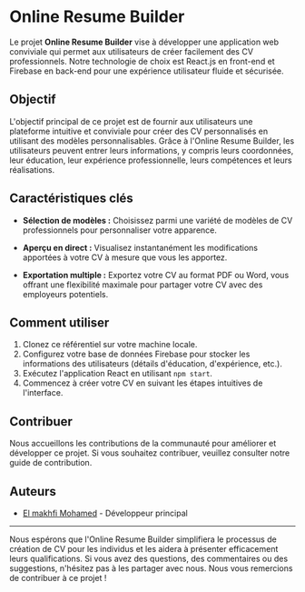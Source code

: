 # Online Resume Builder

Le projet **Online Resume Builder** vise à développer une application web conviviale qui permet aux utilisateurs de créer facilement des CV professionnels. Notre technologie de choix est React.js en front-end et Firebase en back-end pour une expérience utilisateur fluide et sécurisée.

## Objectif

L'objectif principal de ce projet est de fournir aux utilisateurs une plateforme intuitive et conviviale pour créer des CV personnalisés en utilisant des modèles personnalisables. Grâce à l'Online Resume Builder, les utilisateurs peuvent entrer leurs informations, y compris leurs coordonnées, leur éducation, leur expérience professionnelle, leurs compétences et leurs réalisations.

## Caractéristiques clés

- **Sélection de modèles :** Choisissez parmi une variété de modèles de CV professionnels pour personnaliser votre apparence.

- **Aperçu en direct :** Visualisez instantanément les modifications apportées à votre CV à mesure que vous les apportez.

- **Exportation multiple :** Exportez votre CV au format PDF ou Word, vous offrant une flexibilité maximale pour partager votre CV avec des employeurs potentiels.

## Comment utiliser

1. Clonez ce référentiel sur votre machine locale.
2. Configurez votre base de données Firebase pour stocker les informations des utilisateurs (détails d'éducation, d'expérience, etc.).
3. Exécutez l'application React en utilisant `npm start`.
4. Commencez à créer votre CV en suivant les étapes intuitives de l'interface.

## Contribuer

Nous accueillons les contributions de la communauté pour améliorer et développer ce projet. Si vous souhaitez contribuer, veuillez consulter notre guide de contribution.

## Auteurs

- [El makhfi Mohamed](https://github.com/mohamedelmakhfi/ResumeYane) - Développeur principal


---

Nous espérons que l'Online Resume Builder simplifiera le processus de création de CV pour les individus et les aidera à présenter efficacement leurs qualifications. Si vous avez des questions, des commentaires ou des suggestions, n'hésitez pas à les partager avec nous. Nous vous remercions de contribuer à ce projet !
